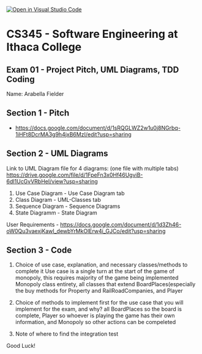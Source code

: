 [![Open in Visual Studio Code](https://classroom.github.com/assets/open-in-vscode-c66648af7eb3fe8bc4f294546bfd86ef473780cde1dea487d3c4ff354943c9ae.svg)](https://classroom.github.com/online_ide?assignment_repo_id=10260444&assignment_repo_type=AssignmentRepo)
# CS345 - Software Engineering at Ithaca College
## Exam 01 - Project Pitch, UML Diagrams, TDD Coding

Name: Arabella Fielder

## Section 1 - Pitch 
- https://docs.google.com/document/d/1sRQGLWZ2w1u0j8NGrbq-1iHFt8DcrMA3g9h4jxB6MzI/edit?usp=sharing

## Section 2 - UML Diagrams

Link to UML Diagram file for 4 diagrams: 
(one file with multiple tabs)
https://drive.google.com/file/d/1FpeFn3x0Hf46UgviB-6dI1UcGvVRbHeI/view?usp=sharing
1. Use Case Diagram - Use Case Diagram tab
2. Class Diagram - UML-Classes tab
3. Sequence Diagram - Sequence Diagrams
4. State Diagramm - State Diagram

User Requirements - https://docs.google.com/document/d/1d3Zh46-oW0Qu3vaexjKawI_dewbYrMkOlErw4i_GJCo/edit?usp=sharing

## Section 3 - Code 
1. Choice of use case, explanation, and necessary classes/methods to complete it
  Use case is a single turn at the start of the game of monopoly, this requires majority of the game being implemented
  Monopoly class entirety, all classes that extend BoardPlaces(especially the buy methods for Property and RailRoadCompanies, and Player

2. Choice of methods to implement first for the use case that you will implement for the exam, and why?
  all BoardPlaces so the board is complete, Player so whoever is playing the game has their own information, and Monopoly so other actions can be compeleted
  
3. Note of where to find the integration test


Good Luck!

